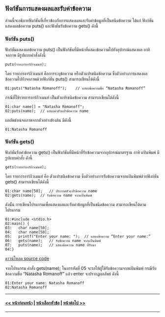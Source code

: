 ## ฟังก์ชันการแสดงผลและรับค่าข้อความ

ส่วนนี้จะอธิบายฟังก์ชันที่เกี่ยวข้องกับการแสดงผลและรับค่าข้อมูลที่เป็นชนิดข้อความ ได้แก่ ฟังก์ชันแสดงผลข้อความ puts() และฟังชันรับข้อความ gets() ดังนี้

### ฟังก์ชัน puts()
ฟังก์ชันแสดงผลข้อความ puts() เป็นฟังก์ชันที่มีหน้าที่แสดงข้อความไปยังอุปกรณ์แสดงผล อาทิ จอภาพ มีรูปแบบคำสั่งดังนี้

```
puts(รายการอาร์กิวเมนท์);
```

โดย รายการอาร์กิวเมนท์ คือการระบุข้อความ หรือตัวแปรชนิดข้อความ ซึ่งตัวอย่างการแสดงผลข้อความไปยังจอภาพด้วยฟังก์ชัน puts() สามารถเขียนได้ดังนี้

```
01:puts("Natasha Romanoff");	// แสดงข้อความชื่อ “Natasha Romanoff”
```

กรณีที่ใช้รายการอาร์กิวเมนท์ เป็นตัวแปรชนิดข้อความ สามารถเขียนได้ดังนี้

```
01:char name[] = "Natasha Romanoff";	
02:puts(name);	// แสดงค่าตัวแปรข้อความ name
```

ผลลัพธ์บนจอภาพจากตัวอย่างข้างต้น มีดังนี้

```
01:Natasha Romanoff
```

### ฟังก์ชัน gets()
ฟังก์ชันรับค่าข้อความ gets() เป็นฟังก์ชันที่มีหน้าที่รับข้อความจากอุปกรณ์มาตรฐาน อาทิ แป้นพิมพ์ มีรูปแบบคำสั่ง ดังนี้

```
gets(รายการอาร์กิวเมนท์);
```

โดย รายการอาร์กิวเมนท์ คือ ตัวแปรชนิดข้อความ ซึ่งตัวอย่างการรับข้อความจากแป้นพิมพ์ด้วยฟังก์ชัน gets() สามารถเขียนได้ดังนี้

```
01:char name[50];	// ประกาศตัวแปรข้อความ name
02:gets(name);	// รับข้อความ name จากแป้นพิมพ์
```

ดังนั้น การเขียนโปรแกรมเพื่อแสดงผลและรับค่าข้อมูลที่เป็นชนิดข้อความ สามารถเขียนได้ตามโปรแกรม

```
01:#include <stdio.h>
02:main() {     
03:   char name[50];
04:	  char name[50];	
05:	  printf("Enter your name: ");	// แสดงข้อความ “Enter your name:”
06:	  gets(name);	// รับข้อความ name จากแป้นพิมพ์
07:	  puts(name);	// แสดงข้อความ name ที่รับมา
04:}	
```
[ดาวน์โหลด source code](src/ch05_04.cpp) 

จากโปรแกรม คำสั่ง gets(name); ในบรรทัดที่ 05 จะรอให้ผู้ใช้รับข้อความจากแป้นพิมพ์ กรณีรับข้อความชื่อ “Natasha Romanoff” แล้ว enter จะปรากฏผลลัพธ์ ดังนี้

```
01:Enter your name: Natasha Romanoff
02:Natasha Romanoff
```
---
#### [<< หน้าก่อนหน้า](0502.md) | [หน้าเลือกหัวข้อ](README.md) | [หน้าต่อไป >>](0504.md)
---
